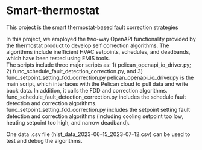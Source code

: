 # Smart-thermostat
This project is the smart thermostat-based fault correction strategies

In this project, we employed the two-way OpenAPI functionality provided by the thermostat product to develop self correction algorithms. The algorithms include inefficient HVAC setpoints, schedules, and deadbands, which have been tested using EMIS tools.  
The scripts include three major scripts as: 1) pelican_openapi_io_driver.py; 2) func_schedule_fault_detection_correction.py, and 3) func_setpoint_setting_fdd_correction.py
pelican_openapi_io_driver.py is the main script, which interfaces with the Pelican cloud to pull data and write back data. In addition, it calls the FDD and correction algorithms.
func_schedule_fault_detection_correction.py includes the schedule fault detection and correction algorithms.  
func_setpoint_setting_fdd_correction.py includes the setpoint setting fault detection and correction algorithms (including cooling setpoint too low, heating setpoint too high, and narrow deadband).

One data .csv file (hist_data_2023-06-15_2023-07-12.csv) can be used to test and debug the algorithms. 
